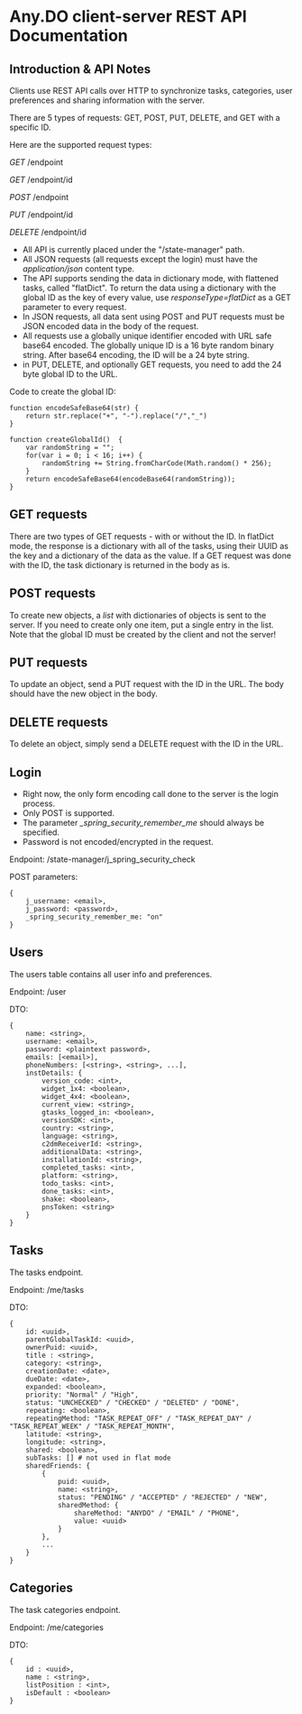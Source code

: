 Any.DO client-server REST API Documentation
===========================================

Introduction & API Notes
------------------------

Clients use REST API calls over HTTP to synchronize tasks, categories, user preferences and sharing information with the server.

There are 5 types of requests: GET, POST, PUT, DELETE, and GET with a specific ID.

Here are the supported request types:

*GET* /endpoint

*GET* /endpoint/id

*POST* /endpoint

*PUT* /endpoint/id

*DELETE* /endpoint/id

* All API is currently placed under the "/state-manager" path.
* All JSON requests (all requests except the login) must have the *application/json* content type.
* The API supports sending the data in dictionary mode, with flattened tasks, called "flatDict".
  To return the data using a dictionary with the global ID as the key of every value, use *responseType=flatDict*
  as a GET parameter to every request.
* In JSON requests, all data sent using POST and PUT requests must be JSON encoded data in the body of the request.
* All requests use a globally unique identifier encoded with URL safe base64 encoded. The globally unique ID
  is a 16 byte random binary string. After base64 encoding, the ID will be a 24 byte string.
* in PUT, DELETE, and optionally GET requests, you need to add the 24 byte global ID to the URL.

Code to create the global ID:

	function encodeSafeBase64(str) {
		return str.replace("+", "-").replace("/","_")
	}

	function createGlobalId()  {
		var randomString = "";
		for(var i = 0; i < 16; i++) {
			randomString += String.fromCharCode(Math.random() * 256);
		}
		return encodeSafeBase64(encodeBase64(randomString));
	}

GET requests
------------

There are two types of GET requests - with or without the ID.
In flatDict mode, the response  is a dictionary with all of the tasks, using their UUID as the key and a dictionary
of the data as the value. If a GET request was done with the ID, the task dictionary is returned in the body as is.

POST requests
-------------

To create new objects, a *list* with dictionaries of objects is sent to the server. If you need to create only one
item, put a single entry in the list. Note that the global ID must be created by the client and not the server!

PUT requests
------------

To update an object, send a PUT request with the ID in the URL. The body should have the new object in the body.

DELETE requests
---------------

To delete an object, simply send a DELETE request with the ID in the URL.

Login
-----

* Right now, the only form encoding call done to the server is the login process.
* Only POST is supported.
* The parameter *_spring_security_remember_me* should always be specified.
* Password is not encoded/encrypted in the request.

Endpoint: /state-manager/j_spring_security_check

POST parameters:

	{
		j_username: <email>,
		j_password: <password>,
		_spring_security_remember_me: "on"
	}

Users
-----

The users table contains all user info and preferences.

Endpoint: /user

DTO:

	{
		name: <string>,
		username: <email>,
		password: <plaintext password>,
		emails: [<email>],
		phoneNumbers: [<string>, <string>, ...],
		instDetails: {
			version_code: <int>,
			widget_1x4: <boolean>,
			widget_4x4: <boolean>,
			current_view: <string>,
			gtasks_logged_in: <boolean>,
			versionSDK: <int>,
			country: <string>,
			language: <string>,
			c2dmReceiverId: <string>,
			additionalData: <string>,
			installationId: <string>,
			completed_tasks: <int>,
			platform: <string>,
			todo_tasks: <int>,
			done_tasks: <int>,
			shake: <boolean>,
			pnsToken: <string>
		}
	}

Tasks
-----

The tasks endpoint.

Endpoint: /me/tasks

DTO:

	{
		id: <uuid>,
		parentGlobalTaskId: <uuid>,
		ownerPuid: <uuid>,
		title : <string>,
		category: <string>,
		creationDate: <date>,
		dueDate: <date>,
		expanded: <boolean>,
		priority: "Normal" / "High",
		status: "UNCHECKED" / "CHECKED" / "DELETED" / "DONE",
		repeating: <boolean>,
		repeatingMethod: "TASK_REPEAT_OFF" / "TASK_REPEAT_DAY" / "TASK_REPEAT_WEEK" / "TASK_REPEAT_MONTH",
		latitude: <string>,
		longitude: <string>,
		shared: <boolean>,
		subTasks: [] # not used in flat mode
		sharedFriends: {
			{
				puid: <uuid>,
				name: <string>,
				status: "PENDING" / "ACCEPTED" / "REJECTED" / "NEW",
				sharedMethod: {
					shareMethod: "ANYDO" / "EMAIL" / "PHONE",
					value: <uuid>
				}
			},
			...
		}
	}

Categories
----------

The task categories endpoint.

Endpoint: /me/categories

DTO:

	{
		id : <uuid>,
		name : <string>,
		listPosition : <int>,
		isDefault : <boolean>
	}

